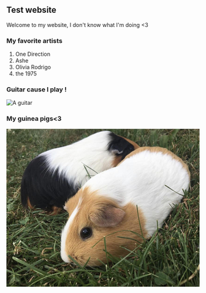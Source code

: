 ## Test website

Welcome to my website, I don't know what I'm doing <3

### My favorite artists

1. One Direction
2. Ashe
3. Olivia Rodrigo
4. the 1975 

### Guitar cause I play !
![A guitar](https://static.pexels.com/photos/64111/pexels-photo-64111.jpeg)

### My guinea pigs<3
![my guinea pigs](gpgraze.jpg)
